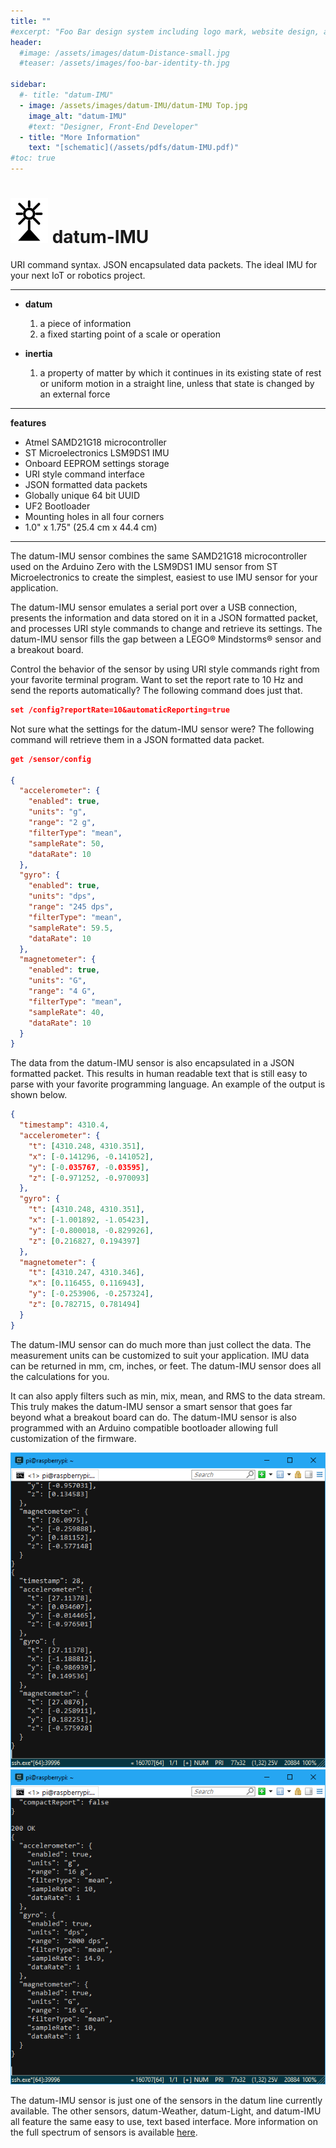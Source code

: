 ```yaml
---
title: ""
#excerpt: "Foo Bar design system including logo mark, website design, and branding applications."
header:
  #image: /assets/images/datum-Distance-small.jpg
  #teaser: /assets/images/foo-bar-identity-th.jpg

sidebar:
  #- title: "datum-IMU"
  - image: /assets/images/datum-IMU/datum-IMU Top.jpg
    image_alt: "datum-IMU"
    #text: "Designer, Front-End Developer"
  - title: "More Information"
    text: "[schematic](/assets/pdfs/datum-IMU.pdf)"
#toc: true
---
```

![alt text](/assets/images/datumLogo-small.png) datum-IMU
==  

URI command syntax. JSON encapsulated data packets. 
The ideal IMU for your next IoT or robotics project.

---
- **datum**
   1. a piece of information
   1. a fixed starting point of a scale or operation

- **inertia**
   1. a property of matter by which it continues in its existing state of rest or uniform motion in a straight line, unless that state is changed by an external force

---
**features**

  - Atmel SAMD21G18 microcontroller
  - ST Microelectronics LSM9DS1 IMU
  - Onboard EEPROM settings storage
  - URI style command interface
  - JSON formatted data packets
  - Globally unique 64 bit UUID
  - UF2 Bootloader
  - Mounting holes in all four corners
  - 1.0" x 1.75" (25.4 cm x 44.4 cm)

---

The datum-IMU sensor combines the same SAMD21G18 microcontroller used on the Arduino Zero with the LSM9DS1 IMU sensor from ST Microelectronics to create the simplest, easiest to use IMU sensor for your application.

The datum-IMU sensor emulates a serial port over a USB connection, presents the information and data stored on it in a JSON formatted packet, and processes URI style commands to change and retrieve its settings. The datum-IMU sensor fills the gap between a LEGO&reg; Mindstorms&reg; sensor and a breakout board.

Control the behavior of the sensor by using URI style commands right from your favorite terminal program.  Want to set the report rate to 10 Hz and send the reports automatically?  The following command does just that.

```json
set /config?reportRate=10&automaticReporting=true
```

Not sure what the settings for the datum-IMU sensor were?  The following command will retrieve them in a JSON formatted data packet.

```json
get /sensor/config

{
  "accelerometer": {
    "enabled": true,
    "units": "g",
    "range": "2 g",
    "filterType": "mean",
    "sampleRate": 50,
    "dataRate": 10
  },
  "gyro": {
    "enabled": true,
    "units": "dps",
    "range": "245 dps",
    "filterType": "mean",
    "sampleRate": 59.5,
    "dataRate": 10
  },
  "magnetometer": {
    "enabled": true,
    "units": "G",
    "range": "4 G",
    "filterType": "mean",
    "sampleRate": 40,
    "dataRate": 10
  }
}

```

The data from the datum-IMU sensor is also encapsulated in a JSON formatted packet.  This results in human readable text that is still easy to parse with your favorite programming language.  An example of the output is shown below.

```json
{
  "timestamp": 4310.4,
  "accelerometer": {
    "t": [4310.248, 4310.351],
    "x": [-0.141296, -0.141052],
    "y": [-0.035767, -0.03595],
    "z": [-0.971252, -0.970093]
  },
  "gyro": {
    "t": [4310.248, 4310.351],
    "x": [-1.001892, -1.05423],
    "y": [-0.800018, -0.829926],
    "z": [0.216827, 0.194397]
  },
  "magnetometer": {
    "t": [4310.247, 4310.346],
    "x": [0.116455, 0.116943],
    "y": [-0.253906, -0.257324],
    "z": [0.782715, 0.781494]
  }
}
```

The datum-IMU sensor can do much more than just collect the data.  The measurement units can be customized to suit your application.  IMU data can be returned in mm, cm, inches, or feet.  The datum-IMU sensor does all the calculations for you.

It can also apply filters such as min, mix, mean, and RMS to the data stream.  This truly makes the datum-IMU sensor a smart sensor that goes far beyond what a breakout board can do.  The datum-IMU sensor is also programmed with an Arduino compatible bootloader allowing full customization of the firmware.


![alt text](/assets/images/datum-IMU/datum-IMU-Data1.png)
![alt text](/assets/images/datum-IMU/datum-IMU-Data2.png)

The datum-IMU sensor is just one of the sensors in the datum line currently available.  The other sensors, datum-Weather, datum-Light, and datum-IMU all feature the same easy to use, text based interface.  More information on the full spectrum of sensors is available [here](/datum/).